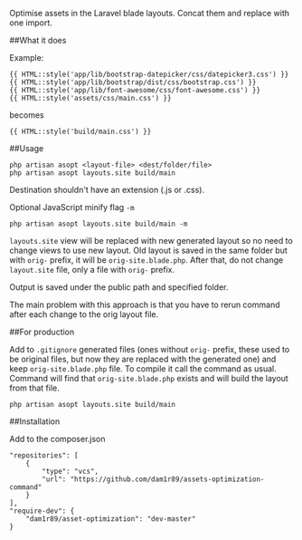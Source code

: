 Optimise assets in the Laravel blade layouts. Concat them and replace with one import.

##What it does

Example:

    {{ HTML::style('app/lib/bootstrap-datepicker/css/datepicker3.css') }}
    {{ HTML::style('app/lib/bootstrap/dist/css/bootstrap.css') }}
    {{ HTML::style('app/lib/font-awesome/css/font-awesome.css') }}
    {{ HTML::style('assets/css/main.css') }}

becomes

    {{ HTML::style('build/main.css') }}

##Usage

    php artisan asopt <layout-file> <dest/folder/file>
    php artisan asopt layouts.site build/main

Destination shouldn't have an extension (.js or .css).

Optional JavaScript minify flag `-m`

    php artisan asopt layouts.site build/main -m

`layouts.site` view will be replaced with new generated layout so no need to change views to use new layout.
Old layout is saved in the same folder but with `orig-` prefix, it will be `orig-site.blade.php`.
After that, do not change `layout.site` file, only a file with `orig-` prefix.

Output is saved under the public path and specified folder.

The main problem with this approach is that you have to rerun command after each change to the orig layout file.

##For production

Add to `.gitignore` generated files (ones without `orig-` prefix, these used to be original files, but now they are replaced with the generated one) and keep `orig-site.blade.php` file.
To compile it call the command as usual. Command will find that `orig-site.blade.php` exists and will build the layout from that file.

    php artisan asopt layouts.site build/main

##Installation

Add to the composer.json

    "repositories": [
        {
            "type": "vcs",
            "url": "https://github.com/dam1r89/assets-optimization-command"
        }
    ],
    "require-dev": {
        "dam1r89/asset-optimization": "dev-master"
    }



